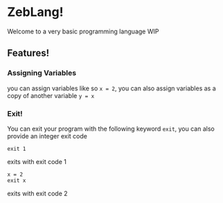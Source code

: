 # ZebLang!
Welcome to a very basic programming language WIP 

## Features!
### Assigning Variables
you can assign variables like so `x = 2`, you can also assign variables as a copy of another variable `y = x`

### Exit!
You can exit your program with the following keyword `exit`, you can also provide an integer exit code 
```
exit 1
```
exits with exit code 1
```
x = 2
exit x
```
exits with exit code 2
